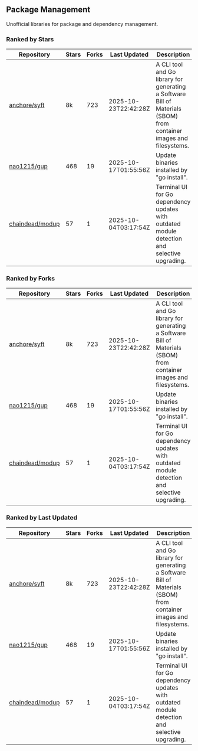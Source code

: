 ## Package Management

Unofficial libraries for package and dependency management.

### Ranked by Stars

| Repository | Stars | Forks | Last Updated | Description | 
|------------|-------|-------|--------------|-------------|
| [anchore/syft](https://github.com/anchore/syft) | 8k | 723 | 2025-10-23T22:42:28Z |  A CLI tool and Go library for generating a Software Bill of Materials (SBOM) from container images and filesystems. |
| [nao1215/gup](https://github.com/nao1215/gup) | 468 | 19 | 2025-10-17T01:55:56Z |  Update binaries installed by "go install". |
| [chaindead/modup](https://github.com/chaindead/modup) | 57 | 1 | 2025-10-04T03:17:54Z |  Terminal UI for Go dependency updates with outdated module detection and selective upgrading. |

### Ranked by Forks

| Repository | Stars | Forks | Last Updated | Description | 
|------------|-------|-------|--------------|-------------|
| [anchore/syft](https://github.com/anchore/syft) | 8k | 723 | 2025-10-23T22:42:28Z |  A CLI tool and Go library for generating a Software Bill of Materials (SBOM) from container images and filesystems. |
| [nao1215/gup](https://github.com/nao1215/gup) | 468 | 19 | 2025-10-17T01:55:56Z |  Update binaries installed by "go install". |
| [chaindead/modup](https://github.com/chaindead/modup) | 57 | 1 | 2025-10-04T03:17:54Z |  Terminal UI for Go dependency updates with outdated module detection and selective upgrading. |

### Ranked by Last Updated

| Repository | Stars | Forks | Last Updated | Description | 
|------------|-------|-------|--------------|-------------|
| [anchore/syft](https://github.com/anchore/syft) | 8k | 723 | 2025-10-23T22:42:28Z |  A CLI tool and Go library for generating a Software Bill of Materials (SBOM) from container images and filesystems. |
| [nao1215/gup](https://github.com/nao1215/gup) | 468 | 19 | 2025-10-17T01:55:56Z |  Update binaries installed by "go install". |
| [chaindead/modup](https://github.com/chaindead/modup) | 57 | 1 | 2025-10-04T03:17:54Z |  Terminal UI for Go dependency updates with outdated module detection and selective upgrading. |

